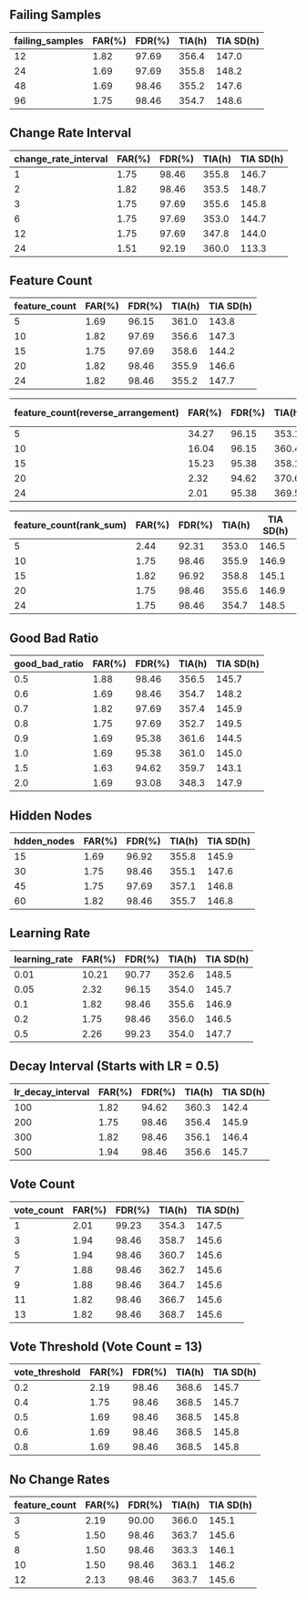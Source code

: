 ## Failing Samples

|failing_samples|FAR(%)|FDR(%)|TIA(h)|TIA SD(h)|
|-------------|------|------|------|---------|
|12|1.82|97.69|356.4|147.0|
|24|1.69|97.69|355.8|148.2|
|48|1.69|98.46|355.2|147.6|
|96|1.75|98.46|354.7|148.6|

## Change Rate Interval

|change_rate_interval|FAR(%)|FDR(%)|TIA(h)|TIA SD(h)|
|-------------|------|------|------|---------|
|1|1.75|98.46|355.8|146.7|
|2|1.82|98.46|353.5|148.7|
|3|1.75|97.69|355.6|145.8|
|6|1.75|97.69|353.0|144.7|
|12|1.75|97.69|347.8|144.0|
|24|1.51|92.19|360.0|113.3|

## Feature Count

|feature_count|FAR(%)|FDR(%)|TIA(h)|TIA SD(h)|
|-------------|------|------|------|---------|
|5|1.69|96.15|361.0|143.8|
|10|1.82|97.69|356.6|147.3|
|15|1.75|97.69|358.6|144.2|
|20|1.82|98.46|355.9|146.6|
|24|1.82|98.46|355.2|147.7|

|feature_count(reverse_arrangement)|FAR(%)|FDR(%)|TIA(h)|TIA SD(h)|
|-------------|------|------|------|---------|
|5|34.27|96.15|353.1|143.1|
|10|16.04|96.15|360.4|140.1|
|15|15.23|95.38|358.1|138.7|
|20|2.32|94.62|370.6|137.0|
|24|2.01|95.38|369.5|137.1|

|feature_count(rank_sum)|FAR(%)|FDR(%)|TIA(h)|TIA SD(h)|
|-------------|------|------|------|---------|
|5|2.44|92.31|353.0|146.5|
|10|1.75|98.46|355.9|146.9|
|15|1.82|96.92|358.8|145.1|
|20|1.75|98.46|355.6|146.9|
|24|1.75|98.46|354.7|148.5|

## Good Bad Ratio
|good_bad_ratio|FAR(%)|FDR(%)|TIA(h)|TIA SD(h)|
|-------------|------|------|------|---------|
|0.5|1.88|98.46|356.5|145.7|
|0.6|1.69|98.46|354.7|148.2|
|0.7|1.82|97.69|357.4|145.9|
|0.8|1.75|97.69|352.7|149.5|
|0.9|1.69|95.38|361.6|144.5|
|1.0|1.69|95.38|361.0|145.0|
|1.5|1.63|94.62|359.7|143.1|
|2.0|1.69|93.08|348.3|147.9|

## Hidden Nodes

|hdden_nodes|FAR(%)|FDR(%)|TIA(h)|TIA SD(h)|
|-------------|------|------|------|---------|
|15|1.69|96.92|355.8|145.9|
|30|1.75|98.46|355.1|147.6|
|45|1.75|97.69|357.1|146.8|
|60|1.82|98.46|355.7|146.8|

## Learning Rate

|learning_rate|FAR(%)|FDR(%)|TIA(h)|TIA SD(h)|
|-------------|------|------|------|---------|
|0.01|10.21|90.77|352.6|148.5|
|0.05|2.32|96.15|354.0|145.7|
|0.1|1.82|98.46|355.6|146.9|
|0.2|1.75|98.46|356.0|146.5|
|0.5|2.26|99.23|354.0|147.7|

## Decay Interval (Starts with LR = 0.5)

|lr_decay_interval|FAR(%)|FDR(%)|TIA(h)|TIA SD(h)|
|-------------|------|------|------|---------|
|100|1.82|94.62|360.3|142.4|
|200|1.75|98.46|356.4|145.9|
|300|1.82|98.46|356.1|146.4|
|500|1.94|98.46|356.6|145.7|

## Vote Count

|vote_count|FAR(%)|FDR(%)|TIA(h)|TIA SD(h)|
|-------------|------|------|------|---------|
|1|2.01|99.23|354.3|147.5|
|3|1.94|98.46|358.7|145.6|
|5|1.94|98.46|360.7|145.6|
|7|1.88|98.46|362.7|145.6|
|9|1.88|98.46|364.7|145.6|
|11|1.82|98.46|366.7|145.6|
|13|1.82|98.46|368.7|145.6|

## Vote Threshold (Vote Count = 13)

|vote_threshold|FAR(%)|FDR(%)|TIA(h)|TIA SD(h)|
|-------------|------|------|------|---------|
|0.2|2.19|98.46|368.6|145.7|
|0.4|1.75|98.46|368.5|145.7|
|0.5|1.69|98.46|368.5|145.8|
|0.6|1.69|98.46|368.5|145.8|
|0.8|1.69|98.46|368.5|145.8|

## No Change Rates

|feature_count|FAR(%)|FDR(%)|TIA(h)|TIA SD(h)|
|-------------|------|------|------|---------|
|3|2.19|90.00|366.0|145.1|
|5|1.50|98.46|363.7|145.6|
|8|1.50|98.46|363.3|146.1|
|10|1.50|98.46|363.1|146.2|
|12|2.13|98.46|363.7|145.6|